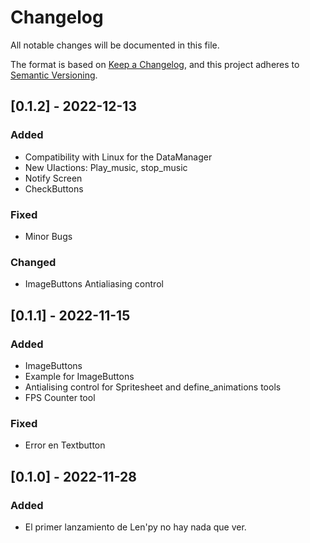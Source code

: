 
# Changelog
All notable changes will be documented in this file.

The format is based on [Keep a Changelog](https://keepachangelog.com/en/1.0.0/),
and this project adheres to [Semantic Versioning](https://semver.org/spec/v2.0.0.html).

## [0.1.2] - 2022-12-13
### Added

- Compatibility with Linux for the DataManager
- New UIactions: Play_music, stop_music
- Notify Screen
- CheckButtons

### Fixed

- Minor Bugs

### Changed

- ImageButtons Antialiasing control

## [0.1.1] - 2022-11-15
### Added

- ImageButtons
- Example for ImageButtons
- Antialising control for Spritesheet and define_animations tools
- FPS Counter tool

### Fixed

- Error en Textbutton

## [0.1.0] - 2022-11-28
### Added

- El primer lanzamiento de Len'py no hay nada que ver.